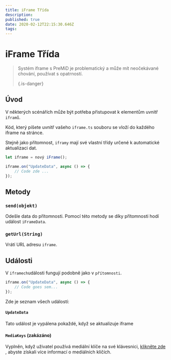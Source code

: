 ```yaml
---
title: iFrame Třída
description:
published: true
date: 2020-02-12T22:15:30.646Z
tags:
---
```


# iFrame Třída
> Systém iframe s PreMiD je problematický a může mít neočekávané chování, používat s opatrností. 
> 
> {.is-danger}

## Úvod

V některých scénářích může být potřeba přistupovat k elementům uvnitř `iframů`.

Kód, který píšete uvnitř vašeho `iframe.ts` souboru se vloží do každého iframe na stránce.

Stejně jako přítomnost, `iframy` mají své vlastní třídy určené k automatické aktualizaci dat.

```typescript
let iframe = nový iFrame();

iframe.on("UpdateData", async () => {
    // Code zde ...
});
```

## Metody

### `send(objekt)`
Odešle data do přítomnosti. Pomocí této metody se díky přítomnosti hodí událost `iFrameData`.

### `getUrl(String)`
Vrátí URL adresu `iframe`.

## Události
V `iframech`události fungují podobně jako v `přítomnosti`.

```typescript
iframe.on("UpdateData", async () => {
    // Code goes sem...
});
```

Zde je seznam všech událostí:

#### `UpdateData`

Tato událost je vypálena pokaždé, když se aktualizuje iframe

#### `MediaKeys` (zakázáno)

Vyplněn, když uživatel používá mediální klíče na své klávesnici, [klikněte zde](/dev/presence/class#mediakeys) , abyste získali více informací o mediálních klíčích.